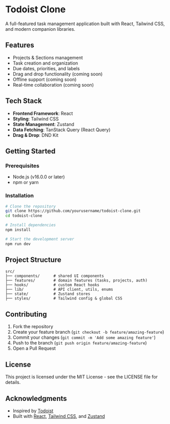 # Todoist Clone

A full-featured task management application built with React, Tailwind CSS, and modern companion libraries.

## Features

- Projects & Sections management
- Task creation and organization
- Due dates, priorities, and labels
- Drag and drop functionality (coming soon)
- Offline support (coming soon)
- Real-time collaboration (coming soon)

## Tech Stack

- **Frontend Framework**: React
- **Styling**: Tailwind CSS
- **State Management**: Zustand
- **Data Fetching**: TanStack Query (React Query)
- **Drag & Drop**: DND Kit

## Getting Started

### Prerequisites

- Node.js (v16.0.0 or later)
- npm or yarn

### Installation

```bash
# Clone the repository
git clone https://github.com/yourusername/todoist-clone.git
cd todoist-clone

# Install dependencies
npm install

# Start the development server
npm run dev
```

## Project Structure

```
src/
├── components/      # shared UI components
├── features/        # domain features (tasks, projects, auth)
├── hooks/           # custom React hooks
├── lib/             # API client, utils, enums
├── state/           # Zustand stores
├── styles/          # Tailwind config & global CSS
```

## Contributing

1. Fork the repository
2. Create your feature branch (`git checkout -b feature/amazing-feature`)
3. Commit your changes (`git commit -m 'Add some amazing feature'`)
4. Push to the branch (`git push origin feature/amazing-feature`)
5. Open a Pull Request

## License

This project is licensed under the MIT License - see the LICENSE file for details.

## Acknowledgments

- Inspired by [Todoist](https://todoist.com/)
- Built with [React](https://react.dev/), [Tailwind CSS](https://tailwindcss.com/), and [Zustand](https://github.com/pmndrs/zustand)
